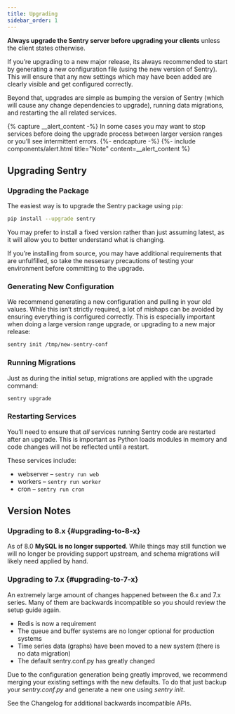 ```yaml
---
title: Upgrading
sidebar_order: 1
---
```


**Always upgrade the Sentry server before upgrading your clients** unless the client states otherwise.

If you’re upgrading to a new major release, its always recommended to start by generating a new configuration file (using the new version of Sentry). This will ensure that any new settings which may have been added are clearly visible and get configured correctly.

Beyond that, upgrades are simple as bumping the version of Sentry (which will cause any change dependencies to upgrade), running data migrations, and restarting the all related services.

{% capture __alert_content -%}
In some cases you may want to stop services before doing the upgrade process between larger version ranges or you’ll see intermittent errors.
{%- endcapture -%}
{%- include components/alert.html
  title="Note"
  content=__alert_content
%}

## Upgrading Sentry

### Upgrading the Package

The easiest way is to upgrade the Sentry package using `pip`:

```bash
pip install --upgrade sentry
```

You may prefer to install a fixed version rather than just assuming latest, as it will allow you to better understand what is changing.

If you’re installing from source, you may have additional requirements that are unfulfilled, so take the nessesary precautions of testing your environment before committing to the upgrade.

### Generating New Configuration

We recommend generating a new configuration and pulling in your old values. While this isn’t strictly required, a lot of mishaps can be avoided by ensuring everything is configured correctly. This is especially important when doing a large version range upgrade, or upgrading to a new major release:

```bash
sentry init /tmp/new-sentry-conf
```

### Running Migrations

Just as during the initial setup, migrations are applied with the upgrade command:

```bash
sentry upgrade
```

### Restarting Services

You’ll need to ensure that _all_ services running Sentry code are restarted after an upgrade. This is important as Python loads modules in memory and code changes will not be reflected until a restart.

These services include:

-   webserver – `sentry run web`
-   workers – `sentry run worker`
-   cron – `sentry run cron`

## Version Notes

### Upgrading to 8.x {#upgrading-to-8-x}

As of 8.0 **MySQL is no longer supported**. While things may still function we will no longer be providing support upstream, and schema migrations will likely need applied by hand.

### Upgrading to 7.x {#upgrading-to-7-x}

An extremely large amount of changes happened between the 6.x and 7.x series. Many of them are backwards incompatible so you should review the setup guide again.

-   Redis is now a requirement
-   The queue and buffer systems are no longer optional for production systems
-   Time series data (graphs) have been moved to a new system (there is no data migration)
-   The default sentry.conf.py has greatly changed

Due to the configuration generation being greatly improved, we recommend merging your existing settings with the new defaults. To do that just backup your _sentry.conf.py_ and generate a new one using _sentry init_.

See the Changelog for additional backwards incompatible APIs.
